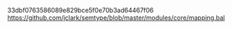 33dbf0763586089e829bce5f0e70b3ad64467f06
https://github.com/jclark/semtype/blob/master/modules/core/mapping.bal

